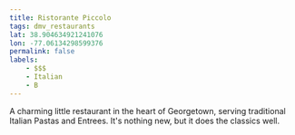 ```yaml
---
title: Ristorante Piccolo
tags: dmv_restaurants
lat: 38.904634921241076
lon: -77.06134298599376
permalink: false
labels:
    - $$$
    - Italian
    - B
---
```


A charming little restaurant in the heart of Georgetown, serving traditional Italian Pastas and Entrees. It's nothing new, but it does the classics well.